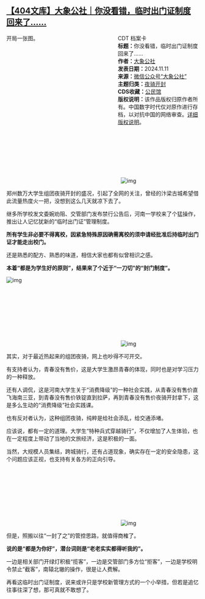<!--1731323901000-->
[【404文库】大象公社｜你没看错，临时出门证制度回来了……](https://chinadigitaltimes.net/chinese/712959.html)
------

<div style="width:42%;float:right;padding-left:20px;"><div class="su-spoiler su-spoiler-style-fancy su-spoiler-icon-chevron-circle su-spoiler-closed" data-scroll-offset="0" data-anchor-in-url="no"><div class="su-spoiler-title" tabindex="0" role="button"><span class="su-spoiler-icon"></span>CDT 档案卡</div><div class="su-spoiler-content su-u-clearfix su-u-trim"><strong>标题：</strong>你没看错，临时出门证制度回来了……<br><strong>作者：</strong><a href="https://chinadigitaltimes.net/space/大象公社" target="_blank">大象公社</a><br><strong>发表日期：</strong>2024.11.11<br><strong>来源：</strong><a href="https://archive.ph/?url=https://mp.weixin.qq.com/s/hatW8KKCh1PbnrXyZQHLEg" target="_blank">微信公众号“大象公社”</a><br><strong>主题归类：</strong><a href="https://chinadigitaltimes.net/space/夜骑开封" target="_blank">夜骑开封</a><br><strong>CDS收藏：</strong><a href="https://chinadigitaltimes.net/space/%E5%85%AC%E6%B0%91%E9%A6%86" target="_blank" rel="noopener">公民馆</a><br><strong>版权说明：</strong>该作品版权归原作者所有。中国数字时代仅对原作进行存档，以对抗中国的网络审查。<a href="https://chinadigitaltimes.net/chinese/copyright">详细版权说明</a>。</div></div></div><p>开局一张图。</p><p><img decoding="async" src="data:image/svg+xml,%3Csvg%20xmlns='http://www.w3.org/2000/svg'%20viewBox='0%200%200%200'%3E%3C/svg%3E" alt="img" data-lazy-src="https://chinadigitaltimes.net/chinese/files/2024/11/post-712959-6731e08aa5fcd."><noscript><img decoding="async" src="https://chinadigitaltimes.net/chinese/files/2024/11/post-712959-6731e08aa5fcd." alt="img"></noscript>  </p><p>郑州数万大学生组团夜骑开封的盛况，引起了全网的关注，曾经的汴梁古城希望借此流量热度火一把，没想到这么几天就凉下去了。</p><p>继多所学校发文委婉劝阻、交管部门发布禁行公告后，河南一学校来了个猛操作，推出让人记忆犹新的“临时出门证”管理制度。  </p><p><strong>所有学生非必要不得离校，因紧急特殊原因确需离校的须申请经批准后持临时出门证才能走出校门。</strong></p><p>还是熟悉的配方、熟悉的味道，相信大家也都有似曾相识之感。  </p><p><strong>本着“都是为学生好的原则”，结果来了个近于“一刀切”的“封门制度”。</strong></p><p><img decoding="async" src="https://chinadigitaltimes.net/chinese/files/2024/11/post-712959-6731e08acd8bd.png" alt="img"></p><p><img decoding="async" src="data:image/svg+xml,%3Csvg%20xmlns='http://www.w3.org/2000/svg'%20viewBox='0%200%200%200'%3E%3C/svg%3E" alt="img" data-lazy-src="https://chinadigitaltimes.net/chinese/files/2024/11/post-712959-6731e08ae505c.png"><noscript><img decoding="async" src="https://chinadigitaltimes.net/chinese/files/2024/11/post-712959-6731e08ae505c.png" alt="img"></noscript></p><p>其实，对于最近热起来的组团夜骑，网上也吵得不可开交。  </p><p>有支持者认为，青春没有售价，这是大学生激昂青春的体现，同时也是对学习压力的一种释放。  </p><p>还有人调侃，这是河南大学生关于“消费降级”的一种社会实践，从青春没有售价直飞海南三亚，到青春没有售价铁锭直到拉萨，再到青春没有售价夜骑开封拿下，这是多么生动的“消费降级”社会实践课。  </p><p>也有反对者认为，这种组团夜骑，纯粹是给社会添乱，给交通添堵。  </p><p>应该说，都有一定的道理。大学生“特种兵式穿越骑行”，不仅增加了人生体验，也在一定程度上带动了当地的文旅经济，这是积极的一面。</p><p>当然，大规模人员集结，跨城骑行，还有占道现象，确实存在一定的安全隐患，这个问题应该正视，也支持有关各方的正向引导。  </p><p><img decoding="async" src="data:image/svg+xml,%3Csvg%20xmlns='http://www.w3.org/2000/svg'%20viewBox='0%200%200%200'%3E%3C/svg%3E" alt="img" data-lazy-src="https://chinadigitaltimes.net/chinese/files/2024/11/post-712959-6731e08b0e843.png"><noscript><img decoding="async" src="https://chinadigitaltimes.net/chinese/files/2024/11/post-712959-6731e08b0e843.png" alt="img"></noscript></p><p>但是，照搬以往“一封了之”的管控思路，就值得商榷了。</p><p><strong>说的是“都是为你好”，潜台词则是“老老实实都得听我的”。</strong></p><p>一边是相关部门开绿灯积极“揽客”，一边是交管部门多方位“拒客”，一边是学校明令禁止“截客”，南辕北辙的操作，很是让人费解。</p><p>再看这临时出门证制度，说来或许只是学校新管理方式的一个小举措，但若是追忆往事往深了想，那可真就不敢想了。</p><div class="addtoany_share_save_container addtoany_content addtoany_content_bottom"><div class="a2a_kit a2a_kit_size_32 addtoany_list" data-a2a-url="https://chinadigitaltimes.net/chinese/712959.html" data-a2a-title="【404文库】大象公社｜你没看错，临时出门证制度回来了……"><a class="a2a_button_facebook" href="https://www.addtoany.com/add_to/facebook?linkurl=https%3A%2F%2Fchinadigitaltimes.net%2Fchinese%2F712959.html&amp;linkname=%E3%80%90404%E6%96%87%E5%BA%93%E3%80%91%E5%A4%A7%E8%B1%A1%E5%85%AC%E7%A4%BE%EF%BD%9C%E4%BD%A0%E6%B2%A1%E7%9C%8B%E9%94%99%EF%BC%8C%E4%B8%B4%E6%97%B6%E5%87%BA%E9%97%A8%E8%AF%81%E5%88%B6%E5%BA%A6%E5%9B%9E%E6%9D%A5%E4%BA%86%E2%80%A6%E2%80%A6" title="Facebook" rel="nofollow noopener" target="_blank"></a><a class="a2a_button_twitter" href="https://www.addtoany.com/add_to/twitter?linkurl=https%3A%2F%2Fchinadigitaltimes.net%2Fchinese%2F712959.html&amp;linkname=%E3%80%90404%E6%96%87%E5%BA%93%E3%80%91%E5%A4%A7%E8%B1%A1%E5%85%AC%E7%A4%BE%EF%BD%9C%E4%BD%A0%E6%B2%A1%E7%9C%8B%E9%94%99%EF%BC%8C%E4%B8%B4%E6%97%B6%E5%87%BA%E9%97%A8%E8%AF%81%E5%88%B6%E5%BA%A6%E5%9B%9E%E6%9D%A5%E4%BA%86%E2%80%A6%E2%80%A6" title="Twitter" rel="nofollow noopener" target="_blank"></a><a class="a2a_button_telegram" href="https://www.addtoany.com/add_to/telegram?linkurl=https%3A%2F%2Fchinadigitaltimes.net%2Fchinese%2F712959.html&amp;linkname=%E3%80%90404%E6%96%87%E5%BA%93%E3%80%91%E5%A4%A7%E8%B1%A1%E5%85%AC%E7%A4%BE%EF%BD%9C%E4%BD%A0%E6%B2%A1%E7%9C%8B%E9%94%99%EF%BC%8C%E4%B8%B4%E6%97%B6%E5%87%BA%E9%97%A8%E8%AF%81%E5%88%B6%E5%BA%A6%E5%9B%9E%E6%9D%A5%E4%BA%86%E2%80%A6%E2%80%A6" title="Telegram" rel="nofollow noopener" target="_blank"></a><a class="a2a_button_reddit" href="https://www.addtoany.com/add_to/reddit?linkurl=https%3A%2F%2Fchinadigitaltimes.net%2Fchinese%2F712959.html&amp;linkname=%E3%80%90404%E6%96%87%E5%BA%93%E3%80%91%E5%A4%A7%E8%B1%A1%E5%85%AC%E7%A4%BE%EF%BD%9C%E4%BD%A0%E6%B2%A1%E7%9C%8B%E9%94%99%EF%BC%8C%E4%B8%B4%E6%97%B6%E5%87%BA%E9%97%A8%E8%AF%81%E5%88%B6%E5%BA%A6%E5%9B%9E%E6%9D%A5%E4%BA%86%E2%80%A6%E2%80%A6" title="Reddit" rel="nofollow noopener" target="_blank"></a><a class="a2a_button_whatsapp" href="https://www.addtoany.com/add_to/whatsapp?linkurl=https%3A%2F%2Fchinadigitaltimes.net%2Fchinese%2F712959.html&amp;linkname=%E3%80%90404%E6%96%87%E5%BA%93%E3%80%91%E5%A4%A7%E8%B1%A1%E5%85%AC%E7%A4%BE%EF%BD%9C%E4%BD%A0%E6%B2%A1%E7%9C%8B%E9%94%99%EF%BC%8C%E4%B8%B4%E6%97%B6%E5%87%BA%E9%97%A8%E8%AF%81%E5%88%B6%E5%BA%A6%E5%9B%9E%E6%9D%A5%E4%BA%86%E2%80%A6%E2%80%A6" title="WhatsApp" rel="nofollow noopener" target="_blank"></a><a class="a2a_button_email" href="https://www.addtoany.com/add_to/email?linkurl=https%3A%2F%2Fchinadigitaltimes.net%2Fchinese%2F712959.html&amp;linkname=%E3%80%90404%E6%96%87%E5%BA%93%E3%80%91%E5%A4%A7%E8%B1%A1%E5%85%AC%E7%A4%BE%EF%BD%9C%E4%BD%A0%E6%B2%A1%E7%9C%8B%E9%94%99%EF%BC%8C%E4%B8%B4%E6%97%B6%E5%87%BA%E9%97%A8%E8%AF%81%E5%88%B6%E5%BA%A6%E5%9B%9E%E6%9D%A5%E4%BA%86%E2%80%A6%E2%80%A6" title="Email" rel="nofollow noopener" target="_blank"></a><a class="a2a_button_copy_link" href="https://www.addtoany.com/add_to/copy_link?linkurl=https%3A%2F%2Fchinadigitaltimes.net%2Fchinese%2F712959.html&amp;linkname=%E3%80%90404%E6%96%87%E5%BA%93%E3%80%91%E5%A4%A7%E8%B1%A1%E5%85%AC%E7%A4%BE%EF%BD%9C%E4%BD%A0%E6%B2%A1%E7%9C%8B%E9%94%99%EF%BC%8C%E4%B8%B4%E6%97%B6%E5%87%BA%E9%97%A8%E8%AF%81%E5%88%B6%E5%BA%A6%E5%9B%9E%E6%9D%A5%E4%BA%86%E2%80%A6%E2%80%A6" title="Copy Link" rel="nofollow noopener" target="_blank"></a><a class="a2a_dd addtoany_share_save addtoany_share" href="https://www.addtoany.com/share"></a></div></div>
